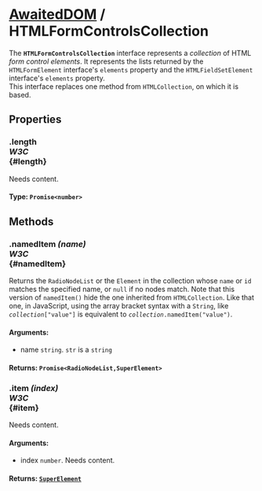 # [AwaitedDOM](/docs/basic-client/awaited-dom) <span>/</span> HTMLFormControlsCollection

<div class='overview'><span class="seoSummary">The <strong><code>HTMLFormControlsCollection</code></strong> interface represents a <em>collection</em> of HTML <em>form control elements</em>. </span>It represents the lists returned by the <code>HTMLFormElement</code> interface's <code>elements</code> property and the <code>HTMLFieldSetElement</code> interface's&nbsp;<code>elements</code> property.</div>

<div class='overview'>This interface replaces one method from <code>HTMLCollection</code>, on which it is based.</div>

## Properties

### .length <div class="specs"><i>W3C</i></div> {#length}

Needs content.

#### **Type**: `Promise<number>`

## Methods

### .namedItem *(name)* <div class="specs"><i>W3C</i></div> {#namedItem}

Returns the <code>RadioNodeList</code> or the <code>Element</code> in the collection whose <code>name</code> or <code>id</code> matches&nbsp;the specified name, or <code>null</code> if no nodes match. Note that this version of <code>namedItem()</code> hide the one inherited from <code>HTMLCollection</code>. Like that one, in JavaScript, using the array bracket syntax with a <code>String</code>, like <code><em>collection</em>["value"]</code> is equivalent to <code><em>collection</em>.namedItem("value")</code>.

#### **Arguments**:


 - name `string`. <code>str</code> is a `string`

#### **Returns**: `Promise<RadioNodeList,SuperElement>`

### .item *(index)* <div class="specs"><i>W3C</i></div> {#item}

Needs content.

#### **Arguments**:


 - index `number`. Needs content.

#### **Returns**: [`SuperElement`](/docs/awaited-dom/super-element)

